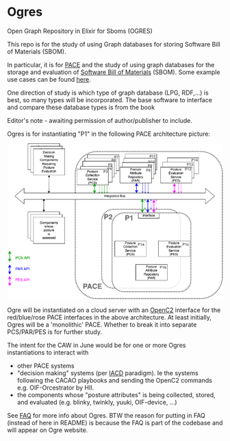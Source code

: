 # Ogres
Open Graph Repository in Elixir for Sboms (OGRES)

This repo is for the study of using
Graph databases for storing
Software Bill of Materials (SBOM).

In particular, it is for
[PACE](https://github.com/opencybersecurityalliance/PACE)
and the study of using graph databases for the storage
and evaluation of
[Software Bill of Materials](https://www.cisa.gov/sbom)
(SBOM).
Some example use cases can be found
[here](https://github.com/opencybersecurityalliance/PACE/blob/main/docs/Pace_Sbom_Vex_Flags_Prioritization/README.md).

One direction of study is which type of graph database
(LPG, RDF,...) is best, so many types will be incorporated.
The base software to interface and compare these database types
is from the book

Editor's note - awaiting permission of author/publisher to include.

Ogres is for instantiating "P1"
in the following PACE architecture picture:

![PACE Arch](./Images/pace_arch_3.png)

Ogre will be instantiated on a cloud server with an
[OpenC2](https://openc2.org/) interface for the red/blue/rose
PACE interfaces in the above architecture.
At least initially, Ogres will be a 'monolithic' PACE.
Whether to break it into separate PCS/PAR/PES is for further study.

The intent for the CAW in June would be for one or more Ogres
instantiations to interact with
- other PACE systems
- "decision making" systems (per [IACD](https://www.iacdautomate.org/) paradigm). Ie the systems following the CACAO playbooks and sending the OpenC2 commands e.g. OIF-Orcestrator by HII.
- the components whose "posture attributes" is being collected, stored, and evaluated (e.g. blinky, twinkly, yuuki, OIF-device, ...)

See [FAQ](./FAQ.md) for more info about Ogres.
BTW the reason for putting in FAQ (instead of here in README)
is because the FAQ is part of the codebase and will appear
on Ogre website.
